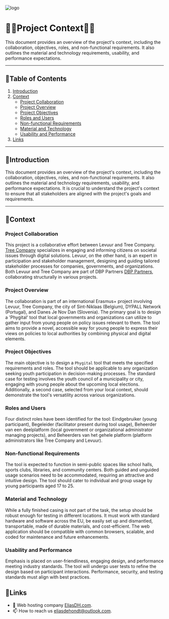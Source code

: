 ![logo](https://eliasdh.com/assets/media/images/logo-github.png)
# 💙🤍Project Context🤍💙

This document provides an overview of the project's context, including the collaboration, objectives, roles, and non-functional requirements. It also outlines the material and technology requirements, usability, and performance expectations.

---

## 📘Table of Contents

1. [Introduction](#introduction)
2. [Context](#introduction)
    - [Project Collaboration](#project-collaboration)
    - [Project Overview](#project-overview)
    - [Project Objectives](#project-objectives)
    - [Roles and Users](#roles-and-users)
    - [Non-functional Requirements](#non-functional-requirements)
    - [Material and Technology](#material-and-technology)
    - [Usability and Performance](#usability-and-performance)
3. [Links](#links)

---

## 🖖Introduction

This document provides an overview of the project's context, including the collaboration, objectives, roles, and non-functional requirements. It also outlines the material and technology requirements, usability, and performance expectations. It is crucial to understand the project's context to ensure that all stakeholders are aligned with the project's goals and requirements.

---

## 📑Context

### Project Collaboration

This project is a collaborative effort between Levuur and Tree Company. [Tree Company](https://treecompany.be) specializes in engaging and informing citizens on societal issues through digital solutions. Levuur, on the other hand, is an expert in participation and stakeholder management, designing and guiding tailored stakeholder processes for companies, governments, and organizations. Both Levuur and Tree Company are part of DBP Partners [DBP Partners](https://dbppartners.be), collaborating structurally in various projects.

### Project Overview

The collaboration is part of an international Erasmus+ project involving Levuur, Tree Company, the city of Sint-Niklaas (Belgium), DYPALL Network (Portugal), and Danes Je Nov Dan (Slovenia). The primary goal is to design a 'Phygital' tool that local governments and organizations can utilize to gather input from young people on policy issues relevant to them. The tool aims to provide a novel, accessible way for young people to express their views on policies to local authorities by combining physical and digital elements.

### Project Objectives

The main objective is to design a `Phygital` tool that meets the specified requirements and roles. The tool should be applicable to any organization seeking youth participation in decision-making processes. The standard case for testing involves the youth council of a municipality or city, engaging with young people about the upcoming local elections. Additionally, a second case, selected from your local context, should demonstrate the tool's versatility across various organizations.

### Roles and Users

Four distinct roles have been identified for the tool: Eindgebruiker (young participant), Begeleider (facilitator present during tool usage), Beheerder van een deelplatform (local government or organizational administrator managing projects), and Beheerders van het gehele platform (platform administrators like Tree Company and Levuur).

### Non-functional Requirements

The tool is expected to function in semi-public spaces like school halls, sports clubs, libraries, and community centers. Both guided and unguided usage scenarios need to be accommodated, requiring an attractive and intuitive design. The tool should cater to individual and group usage by young participants aged 17 to 25.

### Material and Technology

While a fully finished casing is not part of the task, the setup should be robust enough for testing in different locations. It must work with standard hardware and software across the EU, be easily set up and dismantled, transportable, made of durable materials, and cost-efficient. The web application should be compatible with common browsers, scalable, and coded for maintenance and future enhancements.

### Usability and Performance

Emphasis is placed on user-friendliness, engaging design, and performance meeting industry standards. The tool will undergo user tests to refine the design based on participant interactions. Performance, security, and testing standards must align with best practices.

## 🔗Links

- 👯 Web hosting company [EliasDH.com](https://eliasdh.com).
- 📫 How to reach us eliasdehondt@outlook.com.
